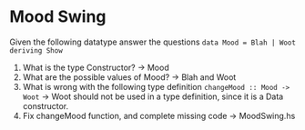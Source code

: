 # Mood Swing
Given the following datatype answer the questions
`data Mood = Blah | Woot deriving Show`

1. What is the type Constructor? → Mood
2. What are the possible values of Mood? → Blah and Woot
3. What is wrong with the following type definition
    `changeMood :: Mood -> Woot` → Woot should not be used in a type definition, since it is a Data constructor.
4. Fix changeMood function, and complete missing code → MoodSwing.hs